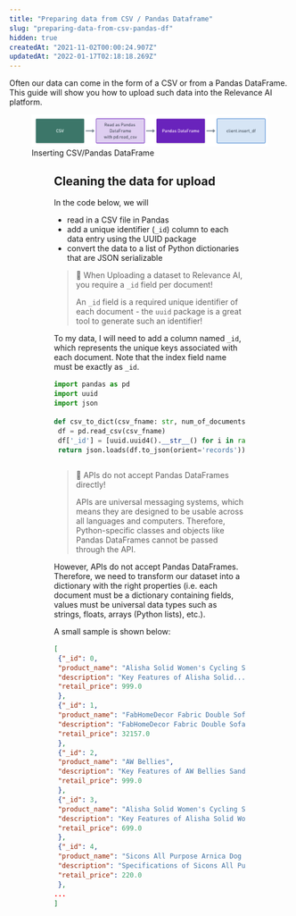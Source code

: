 ```yaml
---
title: "Preparing data from CSV / Pandas Dataframe"
slug: "preparing-data-from-csv-pandas-df"
hidden: true
createdAt: "2021-11-02T00:00:24.907Z"
updatedAt: "2022-01-17T02:18:18.269Z"
---
```

Often our data can come in the form of a CSV or from a Pandas DataFrame. This guide will show you how to upload such data into the Relevance AI platform.

<figure>
<img src="https://github.com/RelevanceAI/RelevanceAI-readme-docs/blob/v1.2.8/docs_template/GENERAL_FEATURES/creating-a-dataset/_assets/insert-csv-pandas.png?raw=true" alt="insert_into_csv.png" />
<figcaption>Inserting CSV/Pandas DataFrame</figcaption>
<figure>


## Cleaning the data for upload

In the code below, we will
- read in a CSV file in Pandas
- add a unique identifier (`_id`) column to each data entry using the UUID package
- convert the data to a list of Python dictionaries that are JSON serializable


> 📘 When Uploading a dataset to Relevance AI, you require a `_id` field per document!
>
> An `_id` field is a required unique identifier of each document - the `uuid` package is a great tool to generate such an identifier!


To my data, I will need to add a column named `_id`, which represents the unique keys associated with each document. Note that the index field name must be exactly as `_id`.

```python Python (SDK)
import pandas as pd
import uuid
import json

def csv_to_dict(csv_fname: str, num_of_documents: int=2000):
 df = pd.read_csv(csv_fname)
 df['_id'] = [uuid.uuid4().__str__() for i in range(len(df))]
 return json.loads(df.to_json(orient='records'))

```
```python
```

> 🚧 APIs do not accept Pandas DataFrames directly!
>
> APIs are universal messaging systems, which means they are designed to be usable across all languages and computers. Therefore, Python-specific classes and objects like Pandas DataFrames cannot be passed through the API.


However, APIs do not accept Pandas DataFrames. Therefore, we need to transform our dataset into a dictionary with the right properties (i.e. each document must be a dictionary containing fields, values must be universal data types such as strings, floats, arrays (Python lists), etc.).

A small sample is shown below:


```json Python (SDK)
[
 {"_id": 0,
 "product_name": "Alisha Solid Women's Cycling Shorts",
 "description": "Key Features of Alisha Solid...",
 "retail_price": 999.0
 },
 {"_id": 1,
 "product_name": "FabHomeDecor Fabric Double Sofa Bed",
 "description": "FabHomeDecor Fabric Double Sofa Bed ...",
 "retail_price": 32157.0
 },
 {"_id": 2,
 "product_name": "AW Bellies",
 "description": "Key Features of AW Bellies Sandals Wedges...",
 "retail_price": 999.0
 },
 {"_id": 3,
 "product_name": "Alisha Solid Women's Cycling Shorts",
 "description": "Key Features of Alisha Solid Women's...",
 "retail_price": 699.0
 },
 {"_id": 4,
 "product_name": "Sicons All Purpose Arnica Dog Shampoo",
 "description": "Specifications of Sicons All Purpose Arnica...",
 "retail_price": 220.0
 },
...
]
```
```json
```


